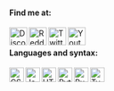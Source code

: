 </div>

#### Find me at:

[Discord]: https://discord.gg/6HdJDXxdSb
[Reddit]: https://www.reddit.com/u/PuzzleheadedTell7137
[Twitter]: https://twitter.com/MrStern_
[YouTube]: https://youtube.com/channel/UCdoIPI0Gb04wmFp11NmpvuQ

[<img align="left" alt="Discord" width="32px" src="https://api.iconify.design/logos:discord.svg" />][Discord]
[<img align="left" alt="Reddit" width="32px" src="https://api.iconify.design/logos:reddit.svg" />][Reddit]
[<img align="left" alt="Twitter" width="32px" src="https://api.iconify.design/logos:twitter.svg" />][Twitter]
[<img align="left" alt="Youtube" width="32px" src="https://api.iconify.design/logos:youtube.svg" />][Youtube]

<br />

#### Languages and syntax:
<img align="left" alt="CSS3" width="26px" src="https://api.iconify.design/vscode-icons:file-type-css.svg" />
<img align="left" alt="JavaScript" width="26px" src="https://api.iconify.design/vscode-icons:file-type-js.svg" />
<img align="left" alt="HTML5" width="26px" src="https://api.iconify.design/vscode-icons:file-type-html.svg" />
<img align="left" alt="Python" width="26px" src="https://api.iconify.design/vscode-icons:file-type-python.svg" />
<img align="left" alt="Rust" width="26px" src="https://api.iconify.design/vscode-icons:file-type-rust.svg" />
<img align="left" alt="TypeScript" width="26px" src="https://api.iconify.design/vscode-icons:file-type-typescript.svg" />

<br />

</div>
